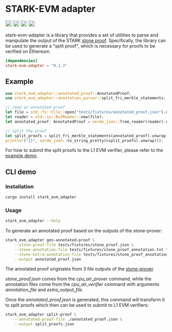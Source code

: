# STARK-EVM adapter

[<img alt="github" src="https://img.shields.io/badge/github-zksecurity/stark_evm_adapter-8da0cb?style=for-the-badge&labelColor=555555&logo=github" height="20">](https://github.com/zksecurity/stark-evm-adapter)
[<img alt="crates.io" src="https://img.shields.io/crates/v/stark-evm-adapter.svg?style=for-the-badge&color=fc8d62&logo=rust" height="20">](https://crates.io/crates/stark-evm-adapter)
[<img alt="docs.rs" src="https://img.shields.io/badge/docs.rs-stark_evm_adapter-66c2a5?style=for-the-badge&labelColor=555555&logo=docs.rs" height="20">](https://docs.rs/stark-evm-adapter)
[<img alt="build status" src="https://img.shields.io/github/actions/workflow/status/zksecurity/stark-evm-adapter/rust.yml?branch=main&style=for-the-badge" height="20">](https://github.com/zksecurity/stark-evm-adapter/actions?query=branch%main)

stark-evm-adapter is a library that provides a set of utilities to parse and manipulate the output of the STARK [stone proof](https://github.com/starkware-libs/stone-prover).
Specifically, the library can be used to generate a "split proof", which is necessary for proofs to be verified on Ethereum.

```toml
[dependencies]
stark-evm-adapter = "0.1.3"
```

## Example

```rust
use stark_evm_adapter::annotated_proof::AnnotatedProof;
use stark_evm_adapter::annotation_parser::split_fri_merkle_statements;

// read an annotated proof
let file = std::fs::File::open("tests/fixtures/annotated_proof.json").unwrap();
let reader = std::io::BufReader::new(file);
let annotated_proof: AnnotatedProof = serde_json::from_reader(reader).unwrap();

// split the proof
let split_proofs = split_fri_merkle_statements(annotated_proof).unwrap();
println!("{}", serde_json::to_string_pretty(&split_proofs).unwrap());
```

For how to submit the split proofs to the L1 EVM verifier, please refer to the [example demo](https://github.com/zksecurity/stark-evm-adapter/blob/8af44a0aa61c89e36a08261320f234709e99ed71/examples/verify_stone_proof.rs#L18).

## CLI demo
### Installation
```bash
cargo install stark_evm_adapter
```

### Usage
```bash
stark_evm_adapter --help
```

To generate an annotated proof based on the outputs of the stone-prover:
```bash
stark_evm_adapter gen-annotated-proof \
    --stone-proof-file tests/fixtures/stone_proof.json \
    --stone-annotation-file tests/fixtures/stone_proof_annotation.txt \
    --stone-extra-annotation-file tests/fixtures/stone_proof_annotation_extra.txt \
    --output annotated_proof.json
```

The annotated proof originates from 3 file outputs of the [stone-prover](https://github.com/starkware-libs/stone-prover/tree/00b274b55c82077184be4c0758f7bed18950eaba#creating-and-verifying-a-proof-of-a-cairozero-program). 


_stone_proof.json_ comes from the _cpu_air_prover_ command, while the annotation files come from the _cpu_air_verifier_ command with arguments _annotation_file_ and _extra_output_file_.

Once the _annotated_proof.json_ is generated, this command will transform it to split proofs which then can be used to submit to L1 EVM verifiers:
```bash
stark_evm_adapter split-proof \
    --annotated-proof-file ./annotated_proof.json \
    --output split_proofs.json
```
